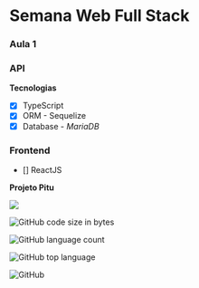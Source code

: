 
# Semana Web Full Stack

### Aula 1

### API
**Tecnologias**
 - [x] TypeScript
 - [x] ORM - Sequelize
 - [x] Database - _MariaDB_

### Frontend
 - [] ReactJS


__Projeto Pitu__

[<img src="https://i.pinimg.com/564x/6e/f5/fb/6ef5fba9f51dd4b3f1e42d195d679c00.jpg">](Pitu)

![GitHub code size in bytes](https://img.shields.io/github/languages/code-size/luisroxis/pitu?style=for-the-badge)

![GitHub language count](https://img.shields.io/github/languages/count/luisroxis/pitu?style=for-the-badge)

![GitHub top language](https://img.shields.io/github/languages/top/luisroxis/pitu?style=for-the-badge)

![GitHub](https://img.shields.io/github/license/luisroxis/pitu?style=for-the-badge)